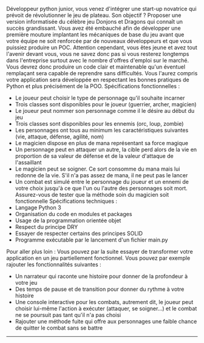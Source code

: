 Développeur python junior, vous venez d'intégrer une start-up novatrice qui prévoit de 
révolutionner le jeu de plateau. Son objectif ? Proposer une version informatisée du célèbre jeu 
Donjons et Dragons qui connaît un succès grandissant.
Vous avez été embauché afin de développer une première mouture implantant les mécaniques de 
base du jeu avant que votre équipe ne soit renforcée par de nouveaux développeurs et que vous 
puissiez produire un POC.
Attention cependant, vous êtes jeune et avez tout l'avenir devant vous, vous ne savez donc pas si 
vous resterez longtemps dans l'entreprise surtout avec le nombre d'offres d'emploi sur le marché. 
Vous devrez donc produire un code clair et maintenable qu'un éventuel remplaçant sera capable de 
reprendre sans difficultés. Vous l'aurez compris votre application sera développée en respectant les 
bonnes pratiques de Python et plus précisément de la POO.
Spécifications fonctionnelles :
- Le joueur peut choisir le type de personnage qu'il souhaite incarner
- Trois classes sont disponibles pour le joueur (guerrier, archer, magicien)
- Le joueur peut nommer son personnage comme il le désire au début du jeu
- Trois classes sont disponibles pour les ennemis (orc, loup, zombie)
- Les personnages ont tous au minimum les caractéristiques suivantes (vie, attaque, défense, agilité, 
nom)
- Le magicien dispose en plus de mana représentant sa force magique
- Un personnage peut en attaquer un autre, la cible perd alors de la vie en proportion de sa valeur de 
défense et de la valeur d'attaque de l'assaillant
- Le magicien peut se soigner. Ce sort consomme du mana mais lui redonne de la vie. S'il n'a pas 
assez de mana, il ne peut pas le lancer
- Un combat est simulé entre le personnage du joueur et un ennemi de votre choix jusqu'à ce que 
l'un ou l'autre des personnages soit mort. Assurez-vous de tester que la méthode soin du magicien 
soit fonctionnelle
Spécifications techniques :
- Langage Python 3
- Organisation du code en modules et packages
- Usage de la programmation orientée objet
- Respect du principe DRY
- Essayer de respecter certains des principes SOLID
- Programme exécutable par le lancement d'un fichier main.py

Pour aller plus loin :
Vous pouvez par la suite essayer de transformer votre application en un jeu partiellement 
fonctionnel. Vous pouvez par exemple rajouter les fonctionnalités suivantes :
- Un narrateur qui raconte une histoire pour donner de la profondeur à votre jeu
- Des temps de pause et de transition pour donner du rythme à votre histoire
- Une console interactive pour les combats, autrement dit, le joueur peut choisir lui-même l'action à 
exécuter (attaquer, se soigner...) et le combat ne se poursuit pas tant qu'il n'a pas choisi
- Rajouter une méthode fuite qui offre aux personnages une faible chance de quitter le combat sans se battre
-------------------------------------------------------------------------------------------------------------
